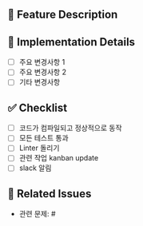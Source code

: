 ## 📌 Feature Description
<!-- 이번 PR에서 추가된 기능의 상세 설명을 작성해주세요. -->

## 🔧 Implementation Details
<!-- 기능 구현에서 주목할 만한 부분, 혹은 중요 로직을 간단히 설명해주세요. -->
- [ ] 주요 변경사항 1
- [ ] 주요 변경사항 2
- [ ] 기타 변경사항

## ✅ Checklist
<!-- 잊지 말고 체크해주세요. -->
- [ ] 코드가 컴파일되고 정상적으로 동작
- [ ] 모든 테스트 통과
- [ ] Linter 돌리기
- [ ] 관련 작업 kanban update
- [ ] slack 알림

## 📝 Related Issues
<!-- 문제가 발생한 부분을 작성해주세요 -->
- 관련 문제: #
